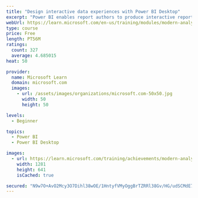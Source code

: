 ```yaml
---
title: "Design interactive data experiences with Power BI Desktop"
excerpt: "Power BI enables report authors to produce interactive reports using visuals, slicers, bookmarks, and more."
webUrl: https://learn.microsoft.com/en-us/training/modules/modern-analytics-interactive-experiences/
type: course
price: Free
length: PT56M
ratings:
  count: 327
  average: 4.685015
heat: 50

provider:
  name: Microsoft Learn
  domain: microsoft.com
  images:
    - url: /assets/images/organizations/microsoft.com-50x50.jpg
      width: 50
      height: 50

levels:
  - Beginner

topics:
  - Power BI
  - Power BI Desktop

images:
  - url: https://learn.microsoft.com/training/achievements/modern-analytics-interactive-experiences-social.png
    width: 1281
    height: 641
    isCached: true

secured: "N9w7O+AvO2Mcy3O7Dihl38wOE/1HntyfVMyOggBrTZRRl38Gv/HG/udSCMdE7NM3ilMzbu56pkiV8h7sMqZhW9i8qcMWoFnwn5oDZbHgB1q7wlHcJTKz5Of5v0rbjbJhc+dwMgpGrVRNCg9e/zmGnVp1AL7fMHQBtxZVYRli0MJj4fYsFjEBhmOL/i3xl0aNGgi3z5pVJBRqrbb/1pogf0a5WRGkfUHjl2m4SsJeYyrexnPXCf+sh4cSvYmGyWbXrmyP+z87OU9AEKB6CnWAD8NuhroHUEZ4M47eucwyW74Z5QIGgdcVJx3TVMdwEa0RW1Sbgb4gdeaan/MqxOzP+qiqv9yl6nlk4L06XsTzp2Jxg1a5fboAVI97I/UwXSm3hx0WJxwYGqG3JytcJ64iyXxN8XMt3Y3BY5Mx/QRgQTE=;q0MPihfTaQxnjwCv3mlGew=="
---
```


